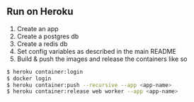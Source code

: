## Run on Heroku

1. Create an app
2. Create a postgres db
3. Create a redis db
4. Set config variables as described in the main README
5. Build & push the images and release the containers like so
```bash
$ heroku container:login
$ docker login
$ heroku container:push --recursive --app <app-name>
$ heroku container:release web worker --app <app-name>
```
